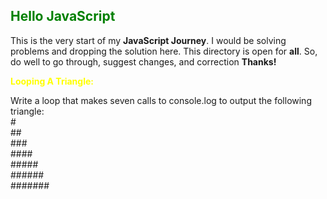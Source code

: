 <span style="color:Green"> **Hello JavaScript**</span> 
--  

This is the very start of my **JavaScript Journey**. I would be solving problems and dropping the solution here. This directory is open for **all**. So, do well to go through, suggest changes, and correction **Thanks!**

<span style="color:yellow">**Looping A Triangle:**</span>

Write a loop that makes seven calls to console.log to output the following
triangle:  
\#  
\#\#  
\#\#\#  
\#\#\#\#  
\#\#\#\#\#  
\#\#\#\#\#\#  
\#\#\#\#\#\#\#


